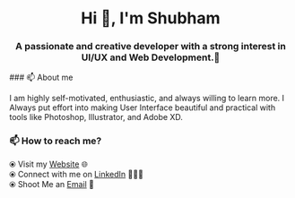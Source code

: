 <!-- ### Hi there 👋 -->

<!--
**shubs997/shubs997** is a ✨ _special_ ✨ repository because its `README.md` (this file) appears on your GitHub profile.
--> 
<!-- I am [Shubham](https://shubhamjadhav.com/), a passionate and creative developer with a strong interest in UI/UX and Web Development.🎯 
 -->
<h1 align="center">Hi 👋, I'm Shubham</h1>
<h3 align="center">A passionate and creative developer with a strong interest in UI/UX and Web Development.🎯 </h3>
<!--  ## My Github Stats:
 
<p align="left"> <img src="https://komarev.com/ghpvc/?username=shubs997&label=Profile%20views&color=129e00&style=plastic" alt="shubs997" /> </p>

<div>
<a href="https://readme-stats-cfgj2cxdy.vercel.app/api?username=shubs997&count_private=true&show_icons=true&theme=tokyonight">
  <img  align="left" src="https://readme-stats-cfgj2cxdy.vercel.app/api?username=shubs997&count_private=true&show_icons=true&theme=tokyonight" />
</a>
</div> -->
<!-- <br /><br /><br /><br /><br /><br /><br /><br /><br /><br /> -->
### 📫 About me 
<div>
 <p>I am highly self-motivated, enthusiastic, and always willing to learn more. I Always put effort into making User Interface beautiful and practical with tools like Photoshop, Illustrator, and Adobe XD.</p>
</div>

### 📫 How to reach me? 

  ⦿ Visit my [Website](https://shubhamjadhav.com/) 🌐 <br>
  ⦿ Connect with me on [LinkedIn](https://www.linkedin.com/in/shubham566/) 👨🏻‍💻 <br>
  ⦿ Shoot Me an [Email](mailto:shubhamjadhav5678@gmail.com) 💌 <br>
